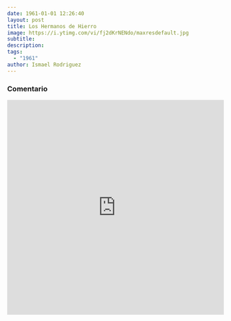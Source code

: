 ```yaml
---
date: 1961-01-01 12:26:40
layout: post
title: Los Hermanos de Hierro
image: https://i.ytimg.com/vi/fj2dKrNENdo/maxresdefault.jpg
subtitle: 
description: 
tags:
  - "1961"
author: Ismael Rodriguez
---
```


### Comentario

<iframe width="100%" height="500wh" src="https://www.youtube.com/embed/h7F-mwWILWE" title="YouTube video player" frameborder="0" allow="accelerometer; autoplay; clipboard-write; encrypted-media; gyroscope; picture-in-picture" allowfullscreen></iframe>